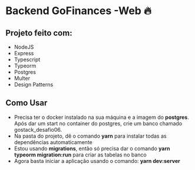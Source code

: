 # Backend GoFinances -Web :fire:

## Projeto feito com:

- NodeJS
- Express
- Typescript
- Typeorm
- Postgres
- Multer
- Design Patterns

## Como Usar

- Precisa ter o docker instalado na sua máquina e a imagem do **postgres**. Após dar um start no container do postgres, crie um banco chamado gostack_desafio06.
- Na pasta do projeto, dê o comando **yarn** para instalar todas as dependências automaticamente
- Estou usando **migrations**, então só precisa dar o comando **yarn typeorm migration:run** para criar as tabelas no banco
- Agora basta iniciar a aplicação usando o comando: **yarn dev:server**
